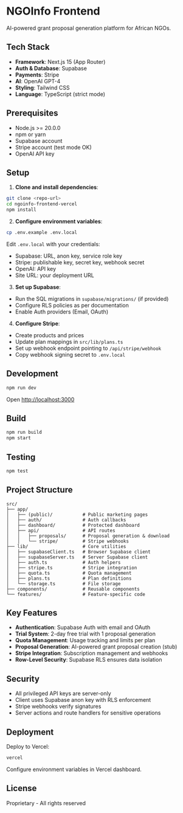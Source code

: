 # NGOInfo Frontend

AI-powered grant proposal generation platform for African NGOs.

## Tech Stack

- **Framework**: Next.js 15 (App Router)
- **Auth & Database**: Supabase
- **Payments**: Stripe
- **AI**: OpenAI GPT-4
- **Styling**: Tailwind CSS
- **Language**: TypeScript (strict mode)

## Prerequisites

- Node.js >= 20.0.0
- npm or yarn
- Supabase account
- Stripe account (test mode OK)
- OpenAI API key

## Setup

1. **Clone and install dependencies**:
```bash
git clone <repo-url>
cd ngoinfo-frontend-vercel
npm install
```

2. **Configure environment variables**:
```bash
cp .env.example .env.local
```

Edit `.env.local` with your credentials:
- Supabase: URL, anon key, service role key
- Stripe: publishable key, secret key, webhook secret
- OpenAI: API key
- Site URL: your deployment URL

3. **Set up Supabase**:
- Run the SQL migrations in `supabase/migrations/` (if provided)
- Configure RLS policies as per documentation
- Enable Auth providers (Email, OAuth)

4. **Configure Stripe**:
- Create products and prices
- Update plan mappings in `src/lib/plans.ts`
- Set up webhook endpoint pointing to `/api/stripe/webhook`
- Copy webhook signing secret to `.env.local`

## Development

```bash
npm run dev
```

Open [http://localhost:3000](http://localhost:3000)

## Build

```bash
npm run build
npm start
```

## Testing

```bash
npm test
```

## Project Structure

```
src/
├── app/
│   ├── (public)/           # Public marketing pages
│   ├── auth/               # Auth callbacks
│   ├── dashboard/          # Protected dashboard
│   ├── api/                # API routes
│   │   ├── proposals/      # Proposal generation & download
│   │   └── stripe/         # Stripe webhooks
├── lib/                    # Core utilities
│   ├── supabaseClient.ts   # Browser Supabase client
│   ├── supabaseServer.ts   # Server Supabase client
│   ├── auth.ts             # Auth helpers
│   ├── stripe.ts           # Stripe integration
│   ├── quota.ts            # Quota management
│   ├── plans.ts            # Plan definitions
│   └── storage.ts          # File storage
├── components/             # Reusable components
└── features/               # Feature-specific code
```

## Key Features

- **Authentication**: Supabase Auth with email and OAuth
- **Trial System**: 2-day free trial with 1 proposal generation
- **Quota Management**: Usage tracking and limits per plan
- **Proposal Generation**: AI-powered grant proposal creation (stub)
- **Stripe Integration**: Subscription management and webhooks
- **Row-Level Security**: Supabase RLS ensures data isolation

## Security

- All privileged API keys are server-only
- Client uses Supabase anon key with RLS enforcement
- Stripe webhooks verify signatures
- Server actions and route handlers for sensitive operations

## Deployment

Deploy to Vercel:

```bash
vercel
```

Configure environment variables in Vercel dashboard.

## License

Proprietary - All rights reserved

